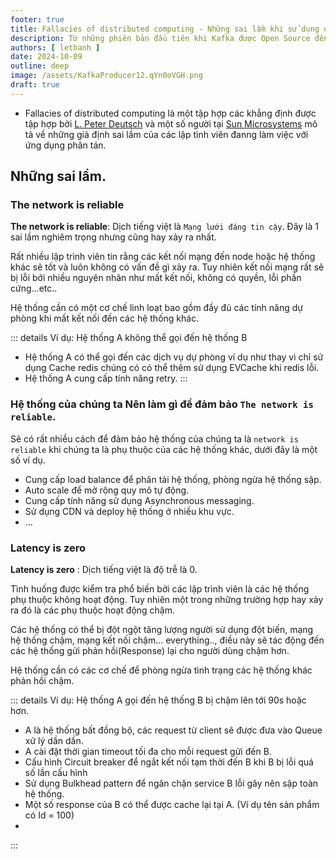```yaml
---
footer: true
title: Fallacies of distributed computing - Những sai lầm khi sử dụng distributed computing
description: Từ những phiên bản đầu tiên khi Kafka được Open Source đến phiên bản 2.3.1, mặc định Kafka producer khi gửi các Record có key là null sẽ thực hiện Round Robin Partition
authors: [ lethanh ]
date: 2024-10-09
outline: deep
image: /assets/KafkaProducer12.qYn0oVGH.png
draft: true
---
```


- Fallacies of distributed computing là một tập hợp các khẳng định được tập hợp bởi [L. Peter Deutsch](https://en.wikipedia.org/wiki/L._Peter_Deutsch) và một số người tại [Sun Microsystems](https://en.wikipedia.org/wiki/Sun_Microsystems) mô tả về những giả định sai lầm của các lập tình viên đanng làm việc với ứng dụng phân tán.

## Những sai lầm.
### The network is reliable
**The network is reliable**: Dịch tiếng việt là `Mạng lưới đáng tin cậy`. Đây là 1 sai lầm nghiêm trọng nhưng cũng hay xảy ra nhất. 

Rất nhiều lập trình viên tin rằng các kết nối mạng đến node hoặc hệ thống khác sẽ tốt và luôn không có vấn đề gì xảy ra. Tuy nhiên kết nối mạng rất sẽ bị lỗi bởi nhiều nguyên nhân như mất kết nối, không có quyền, lỗi phần cứng...etc..

Hệ thống cần có một cơ chế linh loạt bao gồm đầy đủ các tính năng dự phòng khi mất kết nối đến các hệ thống khác.

::: details Ví dụ: Hệ thống A không thể gọi đến hệ thống B
- Hệ thống A có thể gọi đến các dịch vụ dự phòng ví dụ như thay vì chỉ sử dụng Cache redis chúng có có thể thêm sử dụng EVCache khi redis lỗi.
- Hệ thống A cung cấp tính năng retry.
:::

### Hệ thống của chúng ta Nên làm gì để đảm bảo `The network is reliable`.
Sẽ có rất nhiều cách để đảm bảo hệ thống của chúng ta là `network is reliable` khi chúng ta là phụ thuộc của các hệ thống khác, dưới đây là một số ví dụ.

- Cung cấp load balance để phân tải hệ thống, phòng ngừa hệ thống sập.
- Auto scale để mở rộng quy mô tự động.
- Cung cấp tính năng sử dụng Asynchronous messaging.
- Sử dụng CDN và deploy hệ thống ở nhiều khu vực.
- ...

### Latency is zero
**Latency is zero** : Dịch tiếng việt là độ trễ là 0.

Tình huống được kiểm tra phổ biến bởi các lập trình viên là các hệ thống phụ thuộc không hoạt động. Tuy nhiên một trong những trường hợp hay xảy ra đó là các phụ thuộc hoạt động chậm.

Các hệ thống có thể bị đột ngột tăng lượng người sử dụng đột biến, mạng hệ thống chậm, mạng kết nối chậm... everything.., điều này sẽ tác động đến các hệ thống gửi phản hồi(Response) lại cho người dùng chậm hơn.

Hệ thống cần có các cơ chế để phòng ngừa tình trạng các hệ thống khác phản hồi chậm.

::: details Ví dụ: Hệ thống A gọi đến hệ thống B bị chậm lên tới 90s hoặc hơn.
- A là hệ thống bất đồng bộ, các request từ client sẽ được đưa vào Queue xử lý dần dần.
- A cài đặt thời gian timeout tối đa cho mỗi request gửi đến B.
- Cấu hình Circuit breaker để ngắt kết nối tạm thời đến B khi B bị lỗi quá số lần cấu hình
- Sử dụng Bulkhead pattern để ngăn chặn service B lỗi gây nên sập toàn hệ thống.
- Một số response của B có thể được cache lại tại A. (Ví dụ tên sản phẩm có Id = 100)
- 
:::
